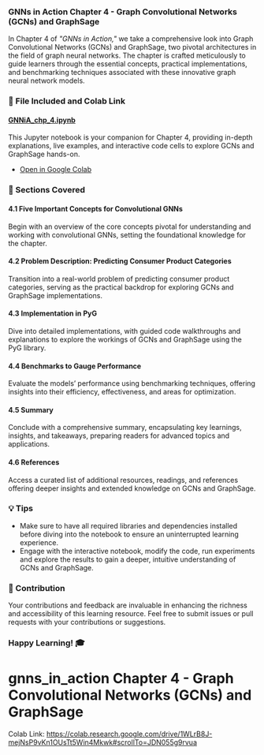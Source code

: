 ### GNNs in Action Chapter 4 - Graph Convolutional Networks (GCNs) and GraphSage

In Chapter 4 of _"GNNs in Action,"_ we take a comprehensive look into Graph Convolutional Networks (GCNs) and GraphSage, two pivotal architectures in the field of graph neural networks. The chapter is crafted meticulously to guide learners through the essential concepts, practical implementations, and benchmarking techniques associated with these innovative graph neural network models.

### 📄 File Included and Colab Link

#### [GNNiA_chp_4.ipynb](./GNNiA_chp_4.ipynb)
This Jupyter notebook is your companion for Chapter 4, providing in-depth explanations, live examples, and interactive code cells to explore GCNs and GraphSage hands-on.
- [Open in Google Colab](https://colab.research.google.com/drive/1WLrB8J-mejNsP9vKn1OUsTt5Win4Mkwk#scrollTo=JDN055g9rvua)

### 🧠 Sections Covered

#### 4.1 Five Important Concepts for Convolutional GNNs
Begin with an overview of the core concepts pivotal for understanding and working with convolutional GNNs, setting the foundational knowledge for the chapter.

#### 4.2 Problem Description: Predicting Consumer Product Categories
Transition into a real-world problem of predicting consumer product categories, serving as the practical backdrop for exploring GCNs and GraphSage implementations.

#### 4.3 Implementation in PyG
Dive into detailed implementations, with guided code walkthroughs and explanations to explore the workings of GCNs and GraphSage using the PyG library.

#### 4.4 Benchmarks to Gauge Performance
Evaluate the models’ performance using benchmarking techniques, offering insights into their efficiency, effectiveness, and areas for optimization.

#### 4.5 Summary
Conclude with a comprehensive summary, encapsulating key learnings, insights, and takeaways, preparing readers for advanced topics and applications.

#### 4.6 References
Access a curated list of additional resources, readings, and references offering deeper insights and extended knowledge on GCNs and GraphSage.

### 💡 Tips

- Make sure to have all required libraries and dependencies installed before diving into the notebook to ensure an uninterrupted learning experience.
- Engage with the interactive notebook, modify the code, run experiments and explore the results to gain a deeper, intuitive understanding of GCNs and GraphSage.

### 🙏 Contribution

Your contributions and feedback are invaluable in enhancing the richness and accessibility of this learning resource. Feel free to submit issues or pull requests with your contributions or suggestions.

### Happy Learning! 🎓


# gnns_in_action Chapter 4 - Graph Convolutional Networks (GCNs) and GraphSage

Colab Link: https://colab.research.google.com/drive/1WLrB8J-mejNsP9vKn1OUsTt5Win4Mkwk#scrollTo=JDN055g9rvua
